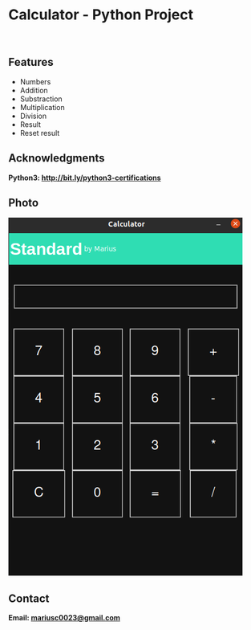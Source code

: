 <h1>Calculator - Python Project</h1>
<br>
<h2>Features</h2>
<ul>
    <li>Numbers</li>
    <li>Addition</li>
    <li>Substraction</li>
    <li>Multiplication</li>
    <li>Division</li>
    <li>Result</li>
    <li>Reset result</li>
</ul>


<h2>Acknowledgments</h2>

<b> Python3: http://bit.ly/python3-certifications <b>
<br>

<h2>Photo</h2>
<img src="image.png">
<br>

<h2>Contact</h2>

<b> Email: mariusc0023@gmail.com </b>
